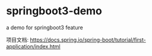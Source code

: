 # springboot3-demo
a demo for springboot3 feature

项目文档: https://docs.spring.io/spring-boot/tutorial/first-application/index.html
